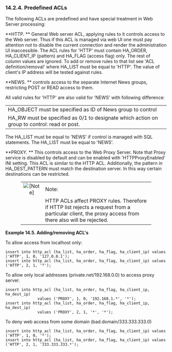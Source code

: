 <div id="wsaclpredefined" class="section">

<div class="titlepage">

<div>

<div>

### 14.2.4. Predefined ACLs

</div>

</div>

</div>

The following ACLs are predefined and have special treatment in Web
Server processing:

**HTTP. ** General Web server ACL, applying rules to it controls access
to the Web server. Thus if this ACL is managed via web UI one must pay
attention not to disable the current connection and render the
administration UI inaccessible. The ACL rules for 'HTTP' must contain
HA_ORDER, HA_CLIENT_IP (pattern) and HA_FLAG (access flag) only. The
rest of column values are ignored. To add or remove rules to that list
see 'ACL definition/removal' where HA_LIST must be equal to 'HTTP'. The
value of client's IP address will be tested against rules.

**NEWS. ** controls access to the separate Internet News groups,
restricting POST or READ access to them.

All valid rules for 'HTTP' are also valid for 'NEWS' with following
difference:

|                                                                                             |
|---------------------------------------------------------------------------------------------|
| HA_OBJECT must be specified as ID of News group to control                                  |
| HA_RW must be specified as 0/1 to designate which action on group to control: read or post. |

The HA_LIST must be equal to 'NEWS' if control is managed with SQL
statements. The HA_LIST must be equal to 'NEWS'.

**PROXY. ** This controls access to the Web Proxy Server. Note that
Proxy service is disabled by default and can be enabled with
'HTTPProxyEnabled' INI setting. This ACL is similar to the HTTP ACL.
Additionally, the pattern in HA_DEST_PATTERN must match the destination
server. In this way certain destinations can be restricted.

<div class="note" style="margin-left: 0.5in; margin-right: 0.5in;">

|                              |                                                                                                                                                     |
|:----------------------------:|:----------------------------------------------------------------------------------------------------------------------------------------------------|
| ![\[Note\]](images/note.png) | Note:                                                                                                                                               |
|                              | HTTP ACLs affect PROXY rules. Therefore if HTTP list rejects a request from a particular client, the proxy access from there also will be rejected. |

</div>

<div id="ex_wsacl" class="example">

**Example 14.5. Adding/removing ACL's**

<div class="example-contents">

To allow access from localhost only:

``` programlisting
insert into http_acl (ha_list, ha_order, ha_flag, ha_client_ip) values ('HTTP', 1, 0, '127.0.0.1');
insert into http_acl (ha_list, ha_order, ha_flag, ha_client_ip) values ('HTTP', 2, 1, '*');
```

To allow only local addresses (private.net/192.168.0.0) to access proxy
server.

``` programlisting
insert into http_acl (ha_list, ha_order, ha_flag, ha_client_ip, ha_dest_ip)
              values ('PROXY', 1, 0, '192.168.1.*', '*');
insert into http_acl (ha_list, ha_order, ha_flag, ha_client_ip, ha_dest_ip)
              values ('PROXY', 2, 1, '*', '*');
```

To deny web access from some domain (bad.domain/333.333.333.0)

``` programlisting
insert into http_acl (ha_list, ha_order, ha_flag, ha_client_ip) values ('HTTP', 1, 0, '*');
insert into http_acl (ha_list, ha_order, ha_flag, ha_client_ip) values ('HTTP', 2, 1, '333.333.333.*');
```

</div>

</div>

  

</div>
